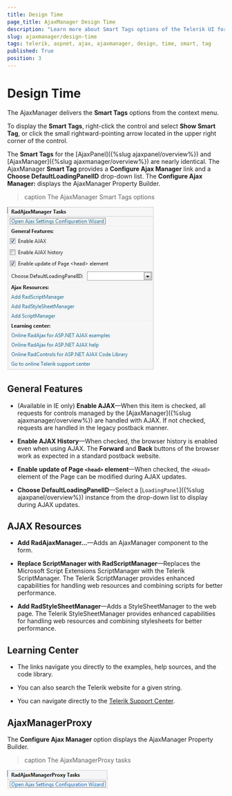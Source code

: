 ```yaml
---
title: Design Time
page_title: AjaxManager Design Time
description: "Learn more about Smart Tags options of the Telerik UI for ASP.NET AjaxManager."
slug: ajaxmanager/design-time
tags: telerik, aspnet, ajax, ajaxmanager, design, time, smart, tag
published: True
position: 3
---
```


# Design Time

The AjaxManager delivers the **Smart Tags** options from the context menu. 

To display the **Smart Tags**, right-click the control and select **Show Smart Tag**, or click the small rightward-pointing arrow located in the upper right corner of the control.

The **Smart Tags** for the [AjaxPanel]({%slug ajaxpanel/overview%}) and [AjaxManager]({%slug ajaxmanager/overview%}) are nearly identical. The AjaxManager **Smart Tag** provides a **Configure Ajax Manager** link and a **Choose DefaultLoadingPanelID** drop-down list. The **Configure Ajax Manager:** displays the AjaxManager Property Builder.

>caption The AjaxManager Smart Tags options 

![AjaxManager Tasks](images/AjaxManagerTasks.jpg)

## General Features

* (Available in IE only) **Enable AJAX**&mdash;When this item is checked, all requests for controls managed by the [AjaxManager]({%slug ajaxmanager/overview%}) are handled with AJAX. If not checked, requests are handled in the legacy postback manner.

* **Enable AJAX History**&mdash;When checked, the browser history is enabled even when using AJAX. The **Forward** and **Back** buttons of the browser work as expected in a standard postback website.

* **Enable update of Page `<head>` element**&mdash;When checked, the `<Head>` element of the Page can be modified during AJAX updates.

* **Choose DefaultLoadingPanelID**&mdash;Select a [`LoadingPanel`]({%slug ajaxpanel/overview%}) instance from the drop-down list to display during AJAX updates.

## AJAX Resources 

* **Add RadAjaxManager...**&mdash;Adds an AjaxManager component to the form.

* **Replace ScriptManager with RadScriptManager**&mdash;Replaces the Microsoft Script Extensions ScriptManager with the Telerik ScriptManager. The Telerik ScriptManager provides enhanced capabilities for handling web resources and combining scripts for better performance.

* **Add RadStyleSheetManager**&mdash;Adds a StyleSheetManager to the web page. The Telerik StyleSheetManager provides enhanced capabilities for handling web resources and combining stylesheets for better performance.

## Learning Center

* The links navigate you directly to the examples, help sources, and the code library.

* You can also search the Telerik website for a given string.

* You can navigate directly to the [Telerik Support Center](https://www.telerik.com/support/home.aspx).

## AjaxManagerProxy

The **Configure Ajax Manager** option displays the AjaxManager Property Builder.

>caption The AjaxManagerProxy tasks

![RadAjaxManagerProxy Tasks](images/RadAjaxmanagerProxyTasks.png)

